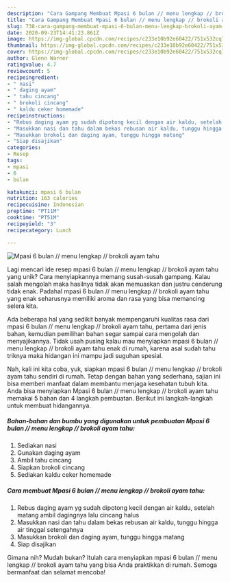 ```yaml
---
description: "Cara Gampang Membuat Mpasi 6 bulan // menu lengkap // brokoli ayam tahu, Lezat"
title: "Cara Gampang Membuat Mpasi 6 bulan // menu lengkap // brokoli ayam tahu, Lezat"
slug: 738-cara-gampang-membuat-mpasi-6-bulan-menu-lengkap-brokoli-ayam-tahu-lezat
date: 2020-09-23T14:41:23.861Z
image: https://img-global.cpcdn.com/recipes/c233e10b92e60422/751x532cq70/mpasi-6-bulan-menu-lengkap-brokoli-ayam-tahu-foto-resep-utama.jpg
thumbnail: https://img-global.cpcdn.com/recipes/c233e10b92e60422/751x532cq70/mpasi-6-bulan-menu-lengkap-brokoli-ayam-tahu-foto-resep-utama.jpg
cover: https://img-global.cpcdn.com/recipes/c233e10b92e60422/751x532cq70/mpasi-6-bulan-menu-lengkap-brokoli-ayam-tahu-foto-resep-utama.jpg
author: Glenn Warner
ratingvalue: 4.7
reviewcount: 5
recipeingredient:
- " nasi"
- " daging ayam"
- " tahu cincang"
- " brokoli cincang"
- " kaldu ceker homemade"
recipeinstructions:
- "Rebus daging ayam yg sudah dipotong kecil dengan air kaldu, setelah matang ambil dagingnya lalu cincang halus"
- "Masukkan nasi dan tahu dalam bekas rebusan air kaldu, tunggu hingga air tinggal setengahnya"
- "Masukkan brokoli dan daging ayam, tunggu hingga matang"
- "Siap disajikan"
categories:
- Resep
tags:
- mpasi
- 6
- bulan

katakunci: mpasi 6 bulan 
nutrition: 163 calories
recipecuisine: Indonesian
preptime: "PT11M"
cooktime: "PT51M"
recipeyield: "3"
recipecategory: Lunch

---
```



![Mpasi 6 bulan // menu lengkap // brokoli ayam tahu](https://img-global.cpcdn.com/recipes/c233e10b92e60422/751x532cq70/mpasi-6-bulan-menu-lengkap-brokoli-ayam-tahu-foto-resep-utama.jpg)

Lagi mencari ide resep mpasi 6 bulan // menu lengkap // brokoli ayam tahu yang unik? Cara menyiapkannya memang susah-susah gampang. Kalau salah mengolah maka hasilnya tidak akan memuaskan dan justru cenderung tidak enak. Padahal mpasi 6 bulan // menu lengkap // brokoli ayam tahu yang enak seharusnya memiliki aroma dan rasa yang bisa memancing selera kita.



Ada beberapa hal yang sedikit banyak mempengaruhi kualitas rasa dari mpasi 6 bulan // menu lengkap // brokoli ayam tahu, pertama dari jenis bahan, kemudian pemilihan bahan segar sampai cara mengolah dan menyajikannya. Tidak usah pusing kalau mau menyiapkan mpasi 6 bulan // menu lengkap // brokoli ayam tahu enak di rumah, karena asal sudah tahu triknya maka hidangan ini mampu jadi suguhan spesial.


Nah, kali ini kita coba, yuk, siapkan mpasi 6 bulan // menu lengkap // brokoli ayam tahu sendiri di rumah. Tetap dengan bahan yang sederhana, sajian ini bisa memberi manfaat dalam membantu menjaga kesehatan tubuh kita. Anda bisa menyiapkan Mpasi 6 bulan // menu lengkap // brokoli ayam tahu memakai 5 bahan dan 4 langkah pembuatan. Berikut ini langkah-langkah untuk membuat hidangannya.

<!--inarticleads1-->

##### Bahan-bahan dan bumbu yang digunakan untuk pembuatan Mpasi 6 bulan // menu lengkap // brokoli ayam tahu:

1. Sediakan  nasi
1. Gunakan  daging ayam
1. Ambil  tahu cincang
1. Siapkan  brokoli cincang
1. Sediakan  kaldu ceker homemade




<!--inarticleads2-->

##### Cara membuat Mpasi 6 bulan // menu lengkap // brokoli ayam tahu:

1. Rebus daging ayam yg sudah dipotong kecil dengan air kaldu, setelah matang ambil dagingnya lalu cincang halus
1. Masukkan nasi dan tahu dalam bekas rebusan air kaldu, tunggu hingga air tinggal setengahnya
1. Masukkan brokoli dan daging ayam, tunggu hingga matang
1. Siap disajikan




Gimana nih? Mudah bukan? Itulah cara menyiapkan mpasi 6 bulan // menu lengkap // brokoli ayam tahu yang bisa Anda praktikkan di rumah. Semoga bermanfaat dan selamat mencoba!
